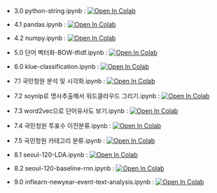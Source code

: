 * 3.0 python-string.ipynb : [![Open In Colab](https://colab.research.google.com/assets/colab-badge.svg)](https://colab.research.google.com/github/pytextbook/pytextbook/blob/main/3.%20python-string.ipynb) 

* 4.1 pandas.ipynb : [![Open In Colab](https://colab.research.google.com/assets/colab-badge.svg)](https://colab.research.google.com/github/pytextbook/pytextbook/blob/main/4.1%20pandas.ipynb) 

* 4.2 numpy.ipynb : [![Open In Colab](https://colab.research.google.com/assets/colab-badge.svg)](https://colab.research.google.com/github/pytextbook/pytextbook/blob/main/4.2%20numpy.ipynb) 

* 5.0 단어 벡터화-BOW-tfidf.ipynb : [![Open In Colab](https://colab.research.google.com/assets/colab-badge.svg)](https://colab.research.google.com/github/pytextbook/pytextbook/blob/main/5.%20%EB%8B%A8%EC%96%B4%20%EB%B2%A1%ED%84%B0%ED%99%94-BOW-tfidf.ipynb) 

* 6.0 klue-classification.ipynb : [![Open In Colab](https://colab.research.google.com/assets/colab-badge.svg)](https://colab.research.google.com/github/pytextbook/pytextbook/blob/main/6.%20klue-classification.ipynb) 

* 7.1 국민청원 분석 및 시각화.ipynb : [![Open In Colab](https://colab.research.google.com/assets/colab-badge.svg)](https://colab.research.google.com/github/pytextbook/pytextbook/blob/main/7.1%20%EA%B5%AD%EB%AF%BC%EC%B2%AD%EC%9B%90%20%EB%B6%84%EC%84%9D%20%EB%B0%8F%20%EC%8B%9C%EA%B0%81%ED%99%94.ipynb) 

* 7.2 soynlp로 명사추출해서 워드클라우드 그리기.ipynb : [![Open In Colab](https://colab.research.google.com/assets/colab-badge.svg)](https://colab.research.google.com/github/pytextbook/pytextbook/blob/main/7.2%20soynlp%EB%A1%9C%20%EB%AA%85%EC%82%AC%EC%B6%94%EC%B6%9C%ED%95%B4%EC%84%9C%20%EC%9B%8C%EB%93%9C%ED%81%B4%EB%9D%BC%EC%9A%B0%EB%93%9C%20%EA%B7%B8%EB%A6%AC%EA%B8%B0.ipynb) 

* 7.3 word2vec으로 단어유사도 보기.ipynb : [![Open In Colab](https://colab.research.google.com/assets/colab-badge.svg)](https://colab.research.google.com/github/pytextbook/pytextbook/blob/main/7.3%20word2vec%EC%9C%BC%EB%A1%9C%20%EB%8B%A8%EC%96%B4%EC%9C%A0%EC%82%AC%EB%8F%84%20%EB%B3%B4%EA%B8%B0.ipynb) 

* 7.4 국민청원 투표수 이진분류.ipynb : [![Open In Colab](https://colab.research.google.com/assets/colab-badge.svg)](https://colab.research.google.com/github/pytextbook/pytextbook/blob/main/7.4%20%EA%B5%AD%EB%AF%BC%EC%B2%AD%EC%9B%90%20%ED%88%AC%ED%91%9C%EC%88%98%20%EC%9D%B4%EC%A7%84%EB%B6%84%EB%A5%98.ipynb) 

* 7.5 국민청원 카테고리 분류.ipynb : [![Open In Colab](https://colab.research.google.com/assets/colab-badge.svg)](https://colab.research.google.com/github/pytextbook/pytextbook/blob/main/7.5%20%EA%B5%AD%EB%AF%BC%EC%B2%AD%EC%9B%90%20%EC%B9%B4%ED%85%8C%EA%B3%A0%EB%A6%AC%20%EB%B6%84%EB%A5%98.ipynb) 

* 8.1 seoul-120-LDA.ipynb : [![Open In Colab](https://colab.research.google.com/assets/colab-badge.svg)](https://colab.research.google.com/github/pytextbook/pytextbook/blob/main/8.1%20seoul-120-LDA.ipynb) 

* 8.2 seoul-120-baseline-rnn.ipynb : [![Open In Colab](https://colab.research.google.com/assets/colab-badge.svg)](https://colab.research.google.com/github/pytextbook/pytextbook/blob/main/8.2%20seoul-120-baseline-rnn.ipynb) 

* 9.0 inflearn-newyear-event-text-analysis.ipynb : [![Open In Colab](https://colab.research.google.com/assets/colab-badge.svg)](https://colab.research.google.com/github/pytextbook/pytextbook/blob/main/9.%20inflearn-newyear-event-text-analysis.ipynb) 

